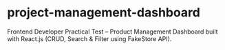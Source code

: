 # project-management-dashboard
Frontend Developer Practical Test – Product Management Dashboard built with React.js (CRUD, Search &amp; Filter using FakeStore API).
